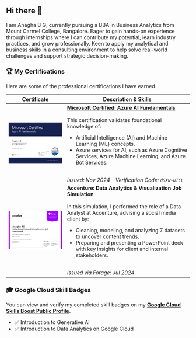 ## Hi there 👋
I am Anagha B G, currently pursuing a BBA in Business Analytics from Mount Carmel College, Bangalore. 
Eager to gain hands-on experience through internships where I can contribute my potential, learn industry practices, and grow professionally.
Keen to apply my analytical and business skills in a consulting environment to help solve real-world challenges and support strategic decision-making.

<!--
**Anagha107/Anagha107** is a ✨ _special_ ✨ repository because its `README.md` (this file) appears on your GitHub profile.

Here are some ideas to get you started:

- 🔭 I’m currently working on ...
- 🌱 I’m currently learning ...
- 👯 I’m looking to collaborate on ...
- 🤔 I’m looking for help with ...
- 💬 Ask me about ...
- 📫 How to reach me: ...
- 😄 Pronouns: ...
- ⚡ Fun fact: ...
-->
### 🏆 My Certifications

Here are some of the professional certifications I have earned.

| Certificate | Description & Skills |
|:---:|---|
| <a href="http://verify.certiport.com:dSXw-uTCL"><img src="AzureAIFundamentals.pdf" alt="Azure AI Fundamentals Certificate" width="280"/></a> | **[Microsoft Certified: Azure AI Fundamentals](http://verify.certiport.com:dSXw-uTCL)**<br><br>This certification validates foundational knowledge of:<br><ul><li>Artificial Intelligence (AI) and Machine Learning (ML) concepts.</li><li>Azure services for AI, such as Azure Cognitive Services, Azure Machine Learning, and Azure Bot Services.</li></ul><br>_Issued: Nov 2024_    _Verification Code: `dSXw-uTCL`_ |
| <img src="accenture.pdf" alt="Data Analytics and Visualization Certificate" width="280"/> | **Accenture: Data Analytics & Visualization Job Simulation**<br><br>In this simulation, I performed the role of a Data Analyst at Accenture, advising a social media client by:<br><ul><li>Cleaning, modeling, and analyzing 7 datasets to uncover content trends.</li><li>Preparing and presenting a PowerPoint deck with key insights for client and internal stakeholders.</li></ul><br>_Issued via Forage: Jul 2024_ |

### 🎓 Google Cloud Skill Badges

You can view and verify my completed skill badges on my **[Google Cloud Skills Boost Public Profile](https://www.cloudskillsboost.google/public_profiles/ae20d0a3-97ba-4f79-8e82-fcc0b2047cd4 )**.

-   ✅ Introduction to Generative AI
-   ✅ Introduction to Data Analytics on Google Cloud
